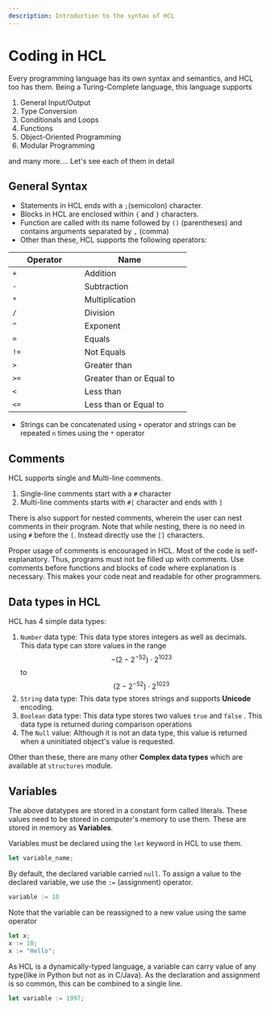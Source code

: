 ```yaml
---
description: Introduction to the syntax of HCL
---
```


# Coding in HCL

Every programming language has its own syntax and semantics, and HCL too has them. Being a Turing-Complete language, this language supports

1. General Input/Output
2. Type Conversion
3. Conditionals and Loops
4. Functions
5. Object-Oriented Programming
6. Modular Programming

and many more.... Let's see each of them in detail

## General Syntax

* Statements in HCL ends with a `;`(semicolon) character.
* Blocks in HCL are enclosed within `{` and `}` characters.
* Function are called with its name followed by `()` (parentheses) and contains arguments separated by `,` (comma)
* Other than these, HCL supports the following operators:

<table><thead><tr><th width="127">Operator</th><th>Name</th><th data-hidden></th></tr></thead><tbody><tr><td><code>+</code></td><td>Addition</td><td></td></tr><tr><td><code>-</code></td><td>Subtraction</td><td></td></tr><tr><td><code>*</code></td><td>Multiplication</td><td></td></tr><tr><td><code>/</code></td><td>Division</td><td></td></tr><tr><td><code>^</code></td><td>Exponent</td><td></td></tr><tr><td><code>=</code></td><td>Equals</td><td></td></tr><tr><td><code>!=</code></td><td>Not Equals</td><td></td></tr><tr><td><code>></code></td><td>Greater than</td><td></td></tr><tr><td><code>>=</code></td><td>Greater than or Equal to</td><td></td></tr><tr><td><code>&#x3C;</code></td><td>Less than</td><td></td></tr><tr><td><code>&#x3C;=</code></td><td>Less than or Equal to</td><td></td></tr></tbody></table>

* Strings can be concatenated using `+` operator and strings can be repeated `n` times using the `*` operator

## Comments

HCL supports single and Multi-line comments.

1. Single-line comments start with a `#` character
2. Multi-line comments starts with `#[` character and ends with `]`

There is also support for nested comments, wherein the user can nest comments in their program. Note that while nesting, there is no need in using `#` before the `[`. Instead directly use the `[]` characters.

Proper usage of comments is encouraged in HCL. Most of the code is self-explanatory. Thus, programs must not be filled up with comments. Use comments before functions and blocks of code where explanation is necessary. This makes your code neat and readable for other programmers.

## Data types in HCL

HCL has 4 simple data types:

1. `Number` data type: This data type stores integers as well as decimals. This data type can store values in the range $$-(2 - 2 ^{-52})\cdot2^{1023}$$ to $$(2 - 2 ^{-52})\cdot2^{1023}$$
2. `String` data type: This data type stores strings and supports **Unicode** encoding.
3. `Boolean` data type: This data type stores two values `true` and `false` . This data type is returned during comparison operations
4. The `Null` value: Although it is not an data type, this value is returned when a uninitiated object's value is requested.

Other than these, there are many other **Complex data types** which are available at `structures` module.

## Variables

The above datatypes are stored in a constant form called literals. These values need to be stored in computer's memory to use them. These are stored in memory as **Variables**.&#x20;

Variables must be declared using the `let` keyword in HCL to use them.

```javascript
let variable_name;
```

By default, the declared variable carried `null`. To assign a value to the declared variable, we use the `:=` (assignment) operator.

```ada
variable := 10
```

Note that the variable can be reassigned to a new value using the same operator

```javascript
let x;
x := 10;
x := "Hello";
```

As HCL is a dynamically-typed language, a variable can carry value of any type(like in Python but not as in C/Java). As the declaration and assignment is so common, this can be combined to a single line.

```javascript
let variable := 1997;
```
